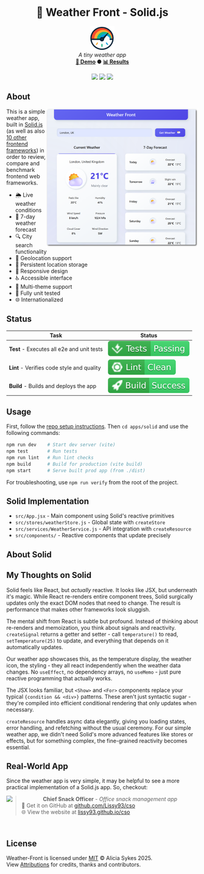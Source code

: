 <!-- start_header -->
<h1 align="center">🚀 Weather Front - Solid.js</h1>

<p align="center">
  <img width="64" src="https://raw.githubusercontent.com/lissy93/framework-benchmarks/refs/heads/main/assets/favicon.png" /><br>
  <i>A tiny weather app</i>
  <br>
  <b><a href="/">🚀 Demo</a> ● <a href="https://frontend-framework-benchmarks.as93.net">📊 Results</a></b>
  <br><br>
  <img src="https://img.shields.io/badge/Framework-Solid.js-2C4F7C?logo=solid&logoColor=fff&labelColor=2C4F7C" />
  <img src="https://img.shields.io/badge/License-MIT-AE56FF?logo=googledocs&logoColor=fff&labelColor=8A2BE2" />
  <img src="https://img.shields.io/badge/Author-Lissy93-EA4AAA?logo=githubsponsors&logoColor=fff&labelColor=E31591" />
</p>
<!-- end_header -->

<!-- start_about -->

## About

<img align="right" src="/assets/screenshot.png" width="400">

This is a simple weather app, built in [Solid.js](https://www.solidjs.com/) (as well as also [10 other frontend frameworks](/)) in order to review, compare and benchmark frontend web frameworks.

- 🌦️ Live weather conditions
- 📅 7-day weather forecast
- 🔍 City search functionality
- 📍 Geolocation support
- 💾 Persistent location storage
- 📱 Responsive design
- ♿ Accessible interface
- 🎨 Multi-theme support
- 🧪 Fully unit tested
- 🌐 Internationalized

<!-- end_about -->

<!-- start_status -->

## Status

| Task | Status |
|---|---|
| **Test** - Executes all e2e and unit tests | [![Test Status](https://raw.githubusercontent.com/lissy93/framework-benchmarks/refs/heads/badges/test-solid.svg)](https://github.com/lissy93/framework-benchmarks/actions/workflows/test.yml) |
| **Lint** - Verifies code style and quality | [![Lint Status](https://raw.githubusercontent.com/lissy93/framework-benchmarks/refs/heads/badges/lint-solid.svg)](https://github.com/lissy93/framework-benchmarks/actions/workflows/lint.yml) |
| **Build** - Builds and deploys the app | [![Build Status](https://raw.githubusercontent.com/lissy93/framework-benchmarks/refs/heads/badges/build-solid.svg)](https://github.com/lissy93/framework-benchmarks/actions/workflows/build.yml) |

<!-- end_status -->

<!-- start_usage -->

## Usage

First, follow the [repo setup instructions](https://github.com/lissy93/framework-benchmarks?tab=readme-ov-file#usage). Then `cd apps/solid` and use the following commands:

```bash
npm run dev    # Start dev server (vite)
npm test       # Run tests
npm run lint   # Run lint checks
npm build      # Build for production (vite build)
npm start      # Serve built prod app (from ./dist)
```

For troubleshooting, use `npm run verify` from the root of the project.

<!-- end_usage -->

## Solid Implementation

<!-- start_framework_specific -->
- `src/App.jsx` - Main component using Solid's reactive primitives
- `src/stores/weatherStore.js` - Global state with `createStore`
- `src/services/WeatherService.js` - API integration with `createResource`
- `src/components/` - Reactive components that update precisely
<!-- end_framework_specific -->

## About Solid
<!-- start_framework_description -->
<!-- end_framework_description -->

## My Thoughts on Solid
<!-- start_my_thoughts -->
Solid feels like React, but *actually* reactive. It looks like JSX, but underneath it's magic. While React re-renders entire component trees, Solid surgically updates only the exact DOM nodes that need to change. The result is performance that makes other frameworks look sluggish.

The mental shift from React is subtle but profound. Instead of thinking about re-renders and memoization, you think about signals and reactivity. `createSignal` returns a getter and setter - call `temperature()` to read, `setTemperature(25)` to update, and everything that depends on it automatically updates.

Our weather app showcases this, as the temperature display, the weather icon, the styling - they all react independently when the weather data changes. No `useEffect`, no dependency arrays, no `useMemo` - just pure reactive programming that actually works.

The JSX looks familiar, but `<Show>` and `<For>` components replace your typical `{condition && <div>}` patterns. These aren't just syntactic sugar - they're compiled into efficient conditional rendering that only updates when necessary.

`createResource` handles async data elegantly, giving you loading states, error handling, and refetching without the usual ceremony. For our simple weather app, we didn't need Solid's more advanced features like stores or effects, but for something complex, the fine-grained reactivity becomes essential.
<!-- end_my_thoughts -->

<!-- start_real_world_app -->

## Real-World App
Since the weather app is very simple, it may be helpful to see a more practical implementation of a Solid.js app. So, checkout:

<a href="https://github.com/Lissy93/cso"><img align="left" src="https://storage.googleapis.com/as93-screenshots/project-logos/cso.png" width="96"></a>

> **Chief Snack Officer** - _Office snack management app_<br>
> 🐙 Get it on GitHub at [github.com/Lissy93/cso](https://github.com/Lissy93/cso)<br>
> 🌐 View the website at [lissy93.github.io/cso](https://lissy93.github.io/cso)

<br>
<!-- end_real_world_app -->

<!-- start_license -->

## License

Weather-Front is licensed under [MIT](https://github.com/lissy93/framework-benchmarks/blob/main/LICENSE) © Alicia Sykes 2025.<br>
View [Attributions](https://github.com/lissy93/framework-benchmarks?tab=readme-ov-file#attributions) for credits, thanks and contributors.

<!-- end_license -->
